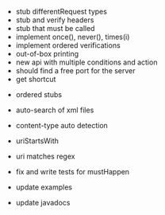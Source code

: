 + stub differentRequest types
+ stub and verify headers
+ stub that must be called
+ implement once(), never(), times(i)
+ implement ordered verifications
+ out-of-box printing
+ new api with multiple conditions and action
+ should find a free port for the server
+ get shortcut
- ordered stubs
- auto-search of xml files
- content-type auto detection
- uriStartsWith
- uri matches regex

- fix and write tests for mustHappen
- update examples
- update javadocs
